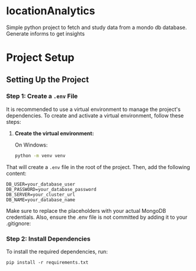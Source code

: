 # locationAnalytics
Simple python project to fetch and study data from a mondo db database. Generate informs to get insights

# Project Setup

## Setting Up the Project

### Step 1: Create a `.env` File

It is recommended to use a virtual environment to manage the project's dependencies. To create and activate a virtual environment, follow these steps:

1. **Create the virtual environment:**

   On Windows:
   ```bash
   python -m venv venv

That will create a `.env` file in the root of the project. Then, add the following content:

```env
DB_USER=your_database_user
DB_PASSWORD=your_database_password
DB_SERVER=your_cluster_url
DB_NAME=your_database_name
```

Make sure to replace the placeholders with your actual MongoDB credentials. Also, ensure the .env file is not committed by adding it to your .gitignore:

### Step 2: Install Dependencies
To install the required dependencies, run:

```
pip install -r requirements.txt
```

